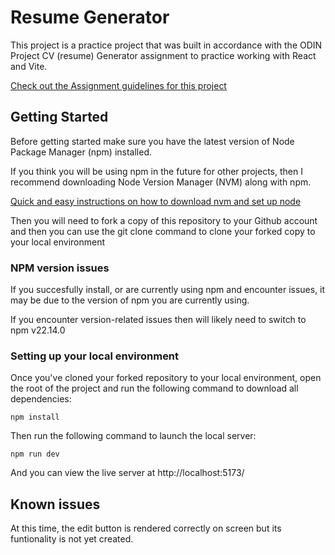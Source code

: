 # Resume Generator

This project is a practice project that was built in accordance with the ODIN Project CV (resume) Generator assignment to practice working with React and Vite.

[Check out the Assignment guidelines for this project](https://www.theodinproject.com/lessons/node-path-react-new-cv-application)

## Getting Started

Before getting started make sure you have the latest version of Node Package Manager (npm) installed.

If you think you will be using npm in the future for other projects, then I recommend downloading Node Version Manager (NVM) along with npm.

[Quick and easy instructions on how to download nvm and set up node](https://www.theodinproject.com/lessons/foundations-installing-node-js)

Then you will need to fork a copy of this repository to your Github account and then you can use the git clone command to clone your forked copy to your local environment


### NPM version issues

If you succesfully install, or are currently using npm and encounter issues, it may be due to the version of npm you are currently using.

If you encounter version-related issues then will likely need to switch to npm v22.14.0

### Setting up your local environment

Once you've cloned your forked repository to your local environment, open the root of the project and run the following command to download all dependencies:

```
npm install
```


Then run the following command to launch the local server:
```
npm run dev
```

And you can view the live server at http://localhost:5173/

## Known issues

At this time, the edit button is rendered correctly on screen but its funtionality is not yet created.